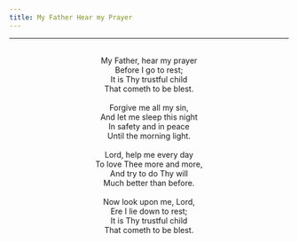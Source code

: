 ```yaml
---
title: My Father Hear my Prayer
---
```


---
<center>
<br/>
My Father, hear my prayer<br/>
Before I go to rest;<br/>
It is Thy trustful child<br/>
That cometh to be blest.<br/>
<br/>
Forgive me all my sin,<br/>
And let me sleep this night<br/>
In safety and in peace<br/>
Until the morning light.<br/>
<br/>
Lord, help me every day<br/>
To love Thee more and more,<br/>
And try to do Thy will<br/>
Much better than before.<br/>
<br/>
Now look upon me, Lord,<br/>
Ere I lie down to rest;<br/>
It is Thy trustful child<br/>
That cometh to be blest.<br/>

</center>